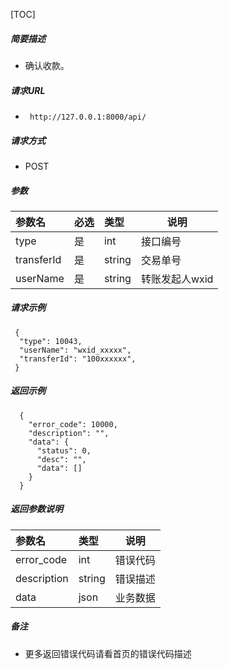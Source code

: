 

[TOC]
    
##### 简要描述

- 确认收款。

##### 请求URL
- ` http://127.0.0.1:8000/api/`
  
##### 请求方式
- POST 

##### 参数

| 参数名        | 必选 | 类型     | 说明        |
|:-----------|:---|:-------|-----------|
| type       | 是  | int    | 接口编号      |
| transferId | 是  | string | 交易单号      |
| userName   | 是  | string | 转账发起人wxid |

##### 请求示例

```
 {
  "type": 10043,
  "userName": "wxid_xxxxx",
  "transferId": "100xxxxxx",
 } 
```

##### 返回示例 

``` 
  {
    "error_code": 10000,
    "description": "",
    "data": {
      "status": 0,
      "desc": "",
      "data": []
    }
  }
```

##### 返回参数说明 

|参数名|类型|说明|
|:-----  |:-----|-----                           |
|error_code |int   |错误代码  |
|description|string|错误描述|
|data|json|业务数据|

##### 备注 

- 更多返回错误代码请看首页的错误代码描述






